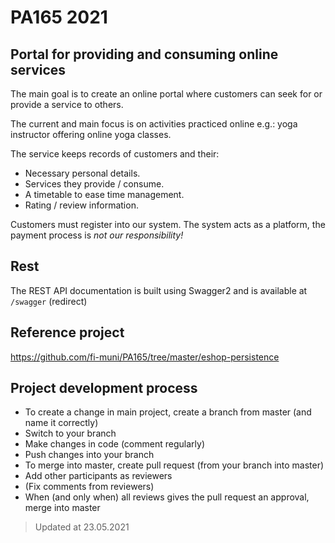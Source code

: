 # PA165 2021

## Portal for providing and consuming online services

The main goal is to create an online portal where customers can seek for or provide a service to others.

The current and main focus is on activities practiced online e.g.: yoga instructor offering online yoga classes.

The service keeps records of customers and their:

- Necessary personal details.
- Services they provide / consume.
- A timetable to ease time management.
- Rating / review information.

Customers must register into our system.
The system acts as a platform, the payment process is *not our responsibility!*

## Rest

The REST API documentation is built using Swagger2 and is available at `/swagger` (redirect)


## Reference project
https://github.com/fi-muni/PA165/tree/master/eshop-persistence

## Project development process
 - To create a change in main project, create a branch from master (and name it correctly)
 - Switch to your branch
 - Make changes in code (comment regularly)
 - Push changes into your branch
 - To merge into master, create pull request (from your branch into master)
 - Add other participants as reviewers 
 - (Fix comments from reviewers)
 - When (and only when) all reviews gives the pull request an approval, merge into master

> Updated at 23.05.2021

